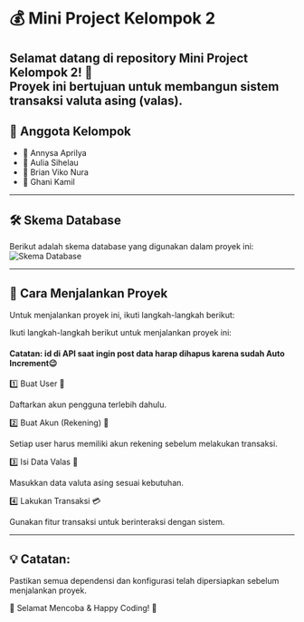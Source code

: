 # 💰 Mini Project Kelompok 2

Selamat datang di repository **Mini Project Kelompok 2**! 🚀  
Proyek ini bertujuan untuk membangun sistem transaksi valuta asing (valas).
---

## 👥 Anggota Kelompok
- 🏅 Annysa Aprilya
- 🏅 Aulia Sihelau
- 🏅 Brian Viko Nura
- 🏅 Ghani Kamil

---

## 🛠️ Skema Database
Berikut adalah skema database yang digunakan dalam proyek ini:  
![Skema Database](https://imgur.com/a/6Z8aqfD)

---

## 🚀 Cara Menjalankan Proyek
Untuk menjalankan proyek ini, ikuti langkah-langkah berikut:

Ikuti langkah-langkah berikut untuk menjalankan proyek ini:

#### Catatan: id di API saat ingin post data harap dihapus karena sudah Auto Increment😉

1️⃣ Buat User 👤

Daftarkan akun pengguna terlebih dahulu.

2️⃣ Buat Akun (Rekening) 🏦

Setiap user harus memiliki akun rekening sebelum melakukan transaksi.

3️⃣ Isi Data Valas 💱

Masukkan data valuta asing sesuai kebutuhan.

4️⃣ Lakukan Transaksi 💳

Gunakan fitur transaksi untuk berinteraksi dengan sistem.

---

## 💡 Catatan:

Pastikan semua dependensi dan konfigurasi telah dipersiapkan sebelum menjalankan proyek.

🚀 Selamat Mencoba & Happy Coding! 🚀

